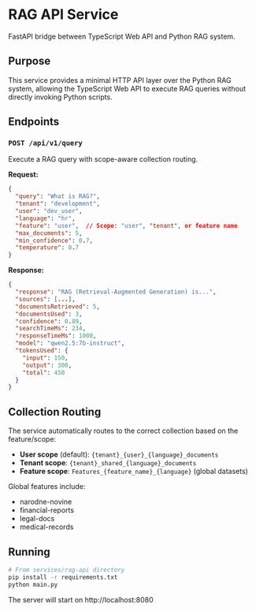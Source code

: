 # RAG API Service

FastAPI bridge between TypeScript Web API and Python RAG system.

## Purpose

This service provides a minimal HTTP API layer over the Python RAG system, allowing the TypeScript Web API to execute RAG queries without directly invoking Python scripts.

## Endpoints

### `POST /api/v1/query`

Execute a RAG query with scope-aware collection routing.

**Request:**
```json
{
  "query": "What is RAG?",
  "tenant": "development",
  "user": "dev_user",
  "language": "hr",
  "feature": "user",  // Scope: "user", "tenant", or feature name
  "max_documents": 5,
  "min_confidence": 0.7,
  "temperature": 0.7
}
```

**Response:**
```json
{
  "response": "RAG (Retrieval-Augmented Generation) is...",
  "sources": [...],
  "documentsRetrieved": 5,
  "documentsUsed": 3,
  "confidence": 0.89,
  "searchTimeMs": 234,
  "responseTimeMs": 1000,
  "model": "qwen2.5:7b-instruct",
  "tokensUsed": {
    "input": 150,
    "output": 300,
    "total": 450
  }
}
```

## Collection Routing

The service automatically routes to the correct collection based on the feature/scope:

- **User scope** (default): `{tenant}_{user}_{language}_documents`
- **Tenant scope**: `{tenant}_shared_{language}_documents`
- **Feature scope**: `Features_{feature_name}_{language}` (global datasets)

Global features include:
- narodne-novine
- financial-reports
- legal-docs
- medical-records

## Running

```bash
# From services/rag-api directory
pip install -r requirements.txt
python main.py
```

The server will start on http://localhost:8080